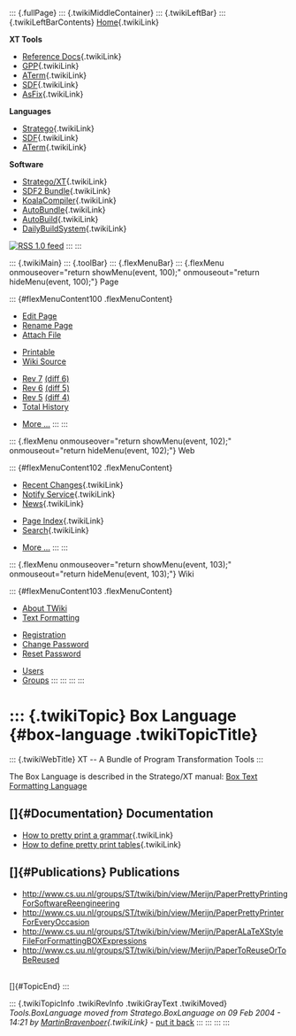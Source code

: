 ::: {.fullPage}
::: {.twikiMiddleContainer}
::: {.twikiLeftBar}
::: {.twikiLeftBarContents}
[Home](WebHome){.twikiLink}

**XT Tools**

-   [Reference Docs](ToolReference){.twikiLink}
-   [GPP](GenericPrettyPrinter){.twikiLink}
-   [ATerm](ATermTools){.twikiLink}
-   [SDF](SdfTools){.twikiLink}
-   [AsFix](AsFixTools){.twikiLink}

**Languages**

-   [Stratego](../Stratego/WebHome){.twikiLink}
-   [SDF](../Sdf/WebHome){.twikiLink}
-   [ATerm](ATermFormat){.twikiLink}

**Software**

-   [Stratego/XT](../Stratego/StrategoDownload){.twikiLink}
-   [SDF2 Bundle](../Sdf/SdfBundle){.twikiLink}
-   [KoalaCompiler](KoalaCompiler){.twikiLink}
-   [AutoBundle](AutoBundle){.twikiLink}
-   [AutoBuild](AutoBuild){.twikiLink}
-   [DailyBuildSystem](DailyBuildSystem){.twikiLink}

[![](http://www.program-transformation.org/twiki/pub/rss.gif "RSS 1.0 feed")](http://www.program-transformation.org/twiki/bin/view/Tools/WebRss?skin=rss)
:::
:::

::: {.twikiMain}
::: {.toolBar}
::: {.flexMenuBar}
::: {.flexMenu onmouseover="return showMenu(event, 100);" onmouseout="return hideMenu(event, 100);"}
Page

::: {#flexMenuContent100 .flexMenuContent}
-   [Edit
    Page](http://www.program-transformation.org/edit/Tools/BoxLanguage?t=1536825771)
-   [Rename
    Page](http://www.program-transformation.org/rename/Tools/BoxLanguage)
-   [Attach
    File](http://www.program-transformation.org/attach/Tools/BoxLanguage)

<!-- -->

-   [Printable](http://www.program-transformation.org/view/Tools/BoxLanguage?skin=print.pattern)
-   [Wiki
    Source](http://www.program-transformation.org/view/Tools/BoxLanguage?skin=text&raw=on&contenttype=text/plain)

<!-- -->

-   [Rev
    7](http://www.program-transformation.org/view/Tools/BoxLanguage?rev=1.7)
    [(diff 6)](http://www.program-transformation.org/rdiff/Tools/BoxLanguage?rev1=1.7&rev2=1.6)
-   [Rev
    6](http://www.program-transformation.org/view/Tools/BoxLanguage?rev=1.6)
    [(diff 5)](http://www.program-transformation.org/rdiff/Tools/BoxLanguage?rev1=1.6&rev2=1.5)
-   [Rev
    5](http://www.program-transformation.org/view/Tools/BoxLanguage?rev=1.5)
    [(diff 4)](http://www.program-transformation.org/rdiff/Tools/BoxLanguage?rev1=1.5&rev2=1.4)
-   [Total
    History](http://www.program-transformation.org/rdiff/Tools/BoxLanguage)

<!-- -->

-   [More
    \...](http://www.program-transformation.org/oops/Tools/BoxLanguage?template=oopsmore&param1=1.7&param2=1.7)
:::
:::

::: {.flexMenu onmouseover="return showMenu(event, 102);" onmouseout="return hideMenu(event, 102);"}
Web

::: {#flexMenuContent102 .flexMenuContent}
-   [Recent Changes](WebChanges){.twikiLink}
-   [Notify Service](WebNotify){.twikiLink}
-   [News](WebNews){.twikiLink}

<!-- -->

-   [Page Index](WebIndex){.twikiLink}
-   [Search](WebSearch){.twikiLink}

<!-- -->

-   [More
    \...](http://www.program-transformation.org/oops/Tools/BoxLanguage?template=oopsmore&param1=1.7&param2=1.7)
:::
:::

::: {.flexMenu onmouseover="return showMenu(event, 103);" onmouseout="return hideMenu(event, 103);"}
Wiki

::: {#flexMenuContent103 .flexMenuContent}
-   [About
    TWiki](http://www.program-transformation.org/view/TWiki/WebHome)
-   [Text
    Formatting](http://www.program-transformation.org/view/TWiki/TextFormattingRules)

<!-- -->

-   [Registration](http://www.program-transformation.org/view/TWiki/TWikiRegistration)
-   [Change
    Password](http://www.program-transformation.org/view/TWiki/ChangePassword)
-   [Reset
    Password](http://www.program-transformation.org/view/TWiki/ResetPassword)

<!-- -->

-   [Users](http://www.program-transformation.org/view/Main/TWikiUsers)
-   [Groups](http://www.program-transformation.org/view/Main/TWikiGroups)
:::
:::
:::
:::

::: {.twikiTopic}
Box Language {#box-language .twikiTopicTitle}
============

::: {.twikiWebTitle}
XT \-- A Bundle of Program Transformation Tools
:::

The Box Language is described in the Stratego/XT manual: [Box Text
Formatting
Language](http://nix.cs.uu.nl/dist/stratego/strategoxt-manual-unstable-latest/manual/chunk-chapter/generic-pretty-printing.html#box)

[]{#Documentation} Documentation
--------------------------------

-   [How to pretty print a
    grammar](HowToPrettyPrintAGrammar){.twikiLink}
-   [How to define pretty print
    tables](HowToDefinePrettyPrintTables){.twikiLink}

[]{#Publications} Publications
------------------------------

-   <http://www.cs.uu.nl/groups/ST/twiki/bin/view/Merijn/PaperPrettyPrintingForSoftwareReengineering>
-   <http://www.cs.uu.nl/groups/ST/twiki/bin/view/Merijn/PaperPrettyPrinterForEveryOccasion>
-   <http://www.cs.uu.nl/groups/ST/twiki/bin/view/Merijn/PaperALaTeXStyleFileForFormattingBOXExpressions>
-   <http://www.cs.uu.nl/groups/ST/twiki/bin/view/Merijn/PaperToReuseOrToBeReused>

\
[]{#TopicEnd}
:::

::: {.twikiTopicInfo .twikiRevInfo .twikiGrayText .twikiMoved}
*Tools.BoxLanguage moved from Stratego.BoxLanguage on 09 Feb 2004 -
14:21 by [MartinBravenboer](../Main/MartinBravenboer){.twikiLink}* -
[put it
back](http://www.program-transformation.org/rename/Tools/BoxLanguage?newweb=Stratego&newtopic=BoxLanguage&confirm=on "Click to move topic back to previous location, with option to change references.")
:::
:::
:::
:::
